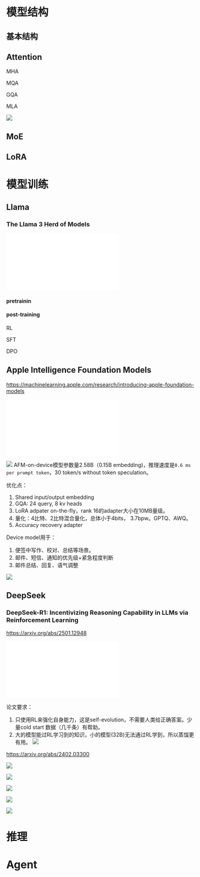 
# 模型结构

## 基本结构

## Attention



MHA

MQA

GQA

MLA

![](assets/Pasted%20image%2020250313144307.png)

## MoE


## LoRA



# 模型训练

## Llama

### The Llama 3 Herd of Models

![](assets/468347782_9231729823505907_4580471254289036098_n.pdf)

#### pretrainin



#### post-training

RL

SFT

DPO

## Apple Intelligence Foundation Models

https://machinelearning.apple.com/research/introducing-apple-foundation-models

![](assets/AppleIntelligenceFoundationModels_2407.21075v1.pdf)

![](assets/Pasted%20image%2020250314101343.png)
AFM-on-device模型参数量2.58B（0.15B embedding)，推理速度是`0.6 ms per prompt token`，30 token/s without token speculation。

优化点：

1. Shared input/output embedding
2. GQA: 24 query, 8 kv heads
3. LoRA adpater on-the-fly，rank 16的adapter大小在10MB量级。
4. 量化：4比特、2比特混合量化，总体小于4bits， 3.7bpw。GPTQ、AWQ。
5. Accuracy recovery adapter

Device model用于：
1. 便签中写作、校对、总结等场景。
2. 邮件、短信、通知的优先级+紧急程度判断
3. 邮件总结、回复、语气调整

![](assets/Pasted%20image%2020250314104200.png)




## DeepSeek


### DeepSeek-R1: Incentivizing Reasoning Capability in LLMs via Reinforcement Learning

https://arxiv.org/abs/2501.12948


![](assets/2501.12948v1.pdf)

论文要求：
1. 只使用RL来强化自身能力，这是self-evolution，不需要人类给正确答案。少量cold start 数据（几千条）有帮助。
2. 大的模型能过RL学习到的知识，小的模型(32B)无法通过RL学到，所以蒸馏更有用。
![](assets/Pasted%20image%2020250313142917.png)

https://arxiv.org/abs/2402.03300

![](assets/Pasted%20image%2020250313142934.png)

![](assets/Pasted%20image%2020250313143017.png)

![](assets/Pasted%20image%2020250313143032.png)

![](assets/Pasted%20image%2020250313143048.png)

![](assets/Pasted%20image%2020250313143107.png)

# 推理


# Agent

